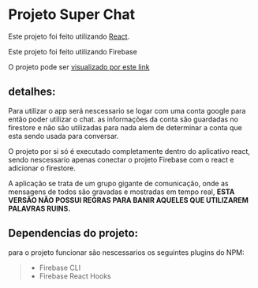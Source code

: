 # Projeto Super Chat

Este projeto foi feito utilizando [React](https://github.com/facebook/create-react-app).

Este projeto foi feito utilizando Firebase

O projeto pode ser [visualizado por este link](https://lmedeiros-leiman.github.io/SuperChat/)

## detalhes:

Para utilizar o app será nescessario se logar com uma conta google para então poder utilizar o chat. as informações da conta são guardadas no firestore e não são utilizadas para nada alem de determinar a conta que esta sendo usada para conversar.

O projeto por si só é executado  completamente dentro do aplicativo react, sendo nescessario apenas conectar o projeto Firebase com o react e adicionar o firestore.

A aplicação se trata de um grupo gigante de comunicação, onde as mensagens de todos são gravadas e mostradas em tempo real, **ESTA VERSÃO NÃO POSSUI REGRAS PARA BANIR AQUELES QUE UTILIZAREM PALAVRAS RUINS.**

## Dependencias do projeto:
para o projeto funcionar são nescessarios os seguintes plugins do NPM:

> - Firebase CLI
> - Firebase React Hooks
